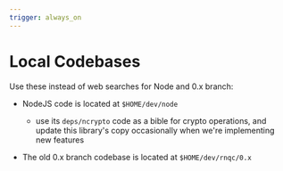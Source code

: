 ```yaml
---
trigger: always_on
---
```


# Local Codebases

Use these instead of web searches for Node and 0.x branch:

- NodeJS code is located at `$HOME/dev/node`
  - use its `deps/ncrypto` code as a bible for crypto operations, and update this library's copy occasionally when we're implementing new features

- The old 0.x branch codebase is located at `$HOME/dev/rnqc/0.x`

